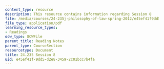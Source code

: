 ```yaml
---
content_type: resource
description: This resource contains information regarding Session 8
file: /media/courses/24-235j-philosophy-of-law-spring-2012/e45ef41f9dd5d2e834592c01bcc7b4fa_MIT24_235JS12_Session8.pdf
file_type: application/pdf
learning_resource_types:
- Readings
ocw_type: OCWFile
parent_title: Reading Notes
parent_type: CourseSection
resourcetype: Document
title: 24.235 Session 8
uid: e45ef41f-9dd5-d2e8-3459-2c01bcc7b4fa
---
```

